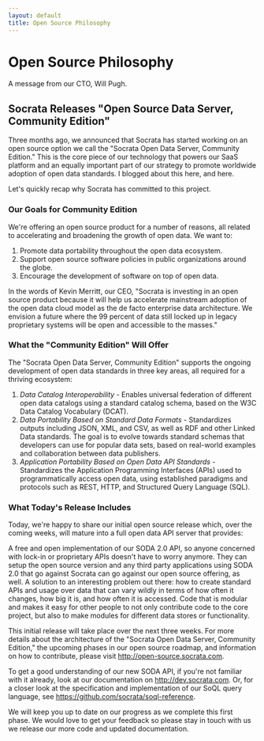 ```yaml
---
layout: default
title: Open Source Philosophy
---
```


<div class="hero-unit clearfix">
  <i class="icon-heart icon-4x pull-left"><!-- This space left blank --></i>
  <h1 class="tagline">Open Source Philosophy</h1>
  <p>A message from our CTO, Will Pugh.</p>
</div>

## Socrata Releases "Open Source Data Server, Community Edition"


Three months ago, we announced that Socrata has started working on an open source option we call the "Socrata Open Data Server, Community Edition." This is the core piece of our technology that powers our SaaS platform and an equally important part of our strategy to promote worldwide adoption of open data standards. I blogged about this here, and here.

Let's quickly recap why Socrata has committed to this project. 

### Our Goals for Community Edition

We're offering an open source product for a number of reasons, all related to accelerating and broadening the growth of open data. We want to: 

1. Promote data portability throughout the open data ecosystem.
2. Support open source software policies in public organizations around the globe.
3. Encourage the development of software on top of open data.

In the words of Kevin Merritt, our CEO, "Socrata is investing in an open source product because it will help us accelerate mainstream adoption of the open data cloud model as the de facto enterprise data architecture. We envision a future where the 99 percent of data still locked up in legacy proprietary systems will be open and accessible to the masses."

### What the "Community Edition" Will Offer

The "Socrata Open Data Server, Community Edition" supports the ongoing development of open data standards in three key areas, all required for a thriving ecosystem:

1. *Data Catalog Interoperability* - Enables universal federation of different open data catalogs using a standard catalog schema, based on the W3C Data Catalog Vocabulary (DCAT).
2. *Data Portability Based on Standard Data Formats* - Standardizes outputs including JSON, XML, and CSV, as well as RDF and other Linked Data standards. The goal is to evolve towards standard schemas that developers can use for popular data sets, based on real-world examples and collaboration between data publishers.
3. *Application Portability Based on Open Data API Standards* - Standardizes the Application Programming Interfaces (APIs) used to programmatically access open data, using established paradigms and protocols such as REST, HTTP, and Structured Query Language (SQL).

### What Today's Release Includes

Today, we're happy to share our initial open source release which, over the coming weeks, will mature into a full open data API server that provides: 

A free and open implementation of our SODA 2.0 API, so anyone concerned with lock-in or proprietary APIs doesn't have to worry anymore. They can setup the open source version and any third party applications using SODA 2.0 that go against Socrata can go against our open source offering, as well.
A solution to an interesting problem out there: how to create standard APIs and usage over data that can vary wildly in terms of how often it changes, how big it is, and how often it is accessed.
Code that is modular and makes it easy for other people to not only contribute code to the core project, but also to make modules for different data stores or functionality.

This initial release will take place over the next three weeks. For more details about the architecture of the "Socrata Open Data Server, Community Edition," the upcoming phases in our open source roadmap, and information on how to contribute, please visit <http://open-source.socrata.com>.  

To get a good understanding of our new SODA API, if you're not familiar with it already, look at our documentation on <http://dev.socrata.com>. Or, for a closer look at the specification and implementation of our SoQL query language, see <https://github.com/socrata/soql-reference>.

We will keep you up to date on our progress as we complete this first phase. We would love to get your feedback so please stay in touch with us we release our more code and updated documentation.
